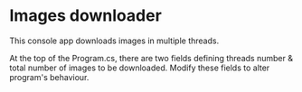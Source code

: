 # Images downloader

This console app downloads images in multiple threads.

At the top of the Program.cs, there are two fields defining threads number & total number of images to be downloaded.
Modify these fields to alter program's behaviour.
